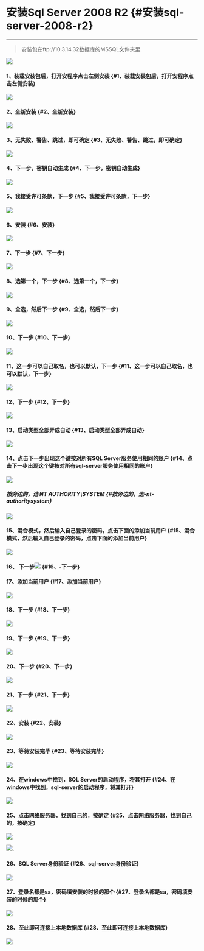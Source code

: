 # 安装Sql Server 2008 R2 {#安装sql-server-2008-r2}

---

> 安装包在ftp://10.3.14.32数据库的MSSQL文件夹里.

![](/Image/image011.png)

#### 1、装载安装包后，打开安程序点击左侧安装 {#1、装载安装包后，打开安程序点击左侧安装}

![](/Image/image012.png)

#### 2、全新安装 {#2、全新安装}

![](/Image/image013.png)

#### 3、无失败、警告、跳过，即可确定 {#3、无失败、警告、跳过，即可确定}

![](/Image/image014.png)

#### 4、下一步，密钥自动生成 {#4、下一步，密钥自动生成}

![](/Image/image015.png)

#### 5、我接受许可条款，下一步 {#5、我接受许可条款，下一步}

![](https://13798489127.gitbooks.io/uform/content/assets/image016.png)

#### 6、安装 {#6、安装}

![](/Image/image017.png)

#### 7、下一步 {#7、下一步}

![](/Image/image018.png)

#### 8、选第一个，下一步 {#8、选第一个，下一步}

![](/Image/image019.png)

#### 9、全选，然后下一步 {#9、全选，然后下一步}

![](/Image/image020.png)

#### 10、下一步 {#10、下一步}

![](/Image/image021.png)

#### 11、这一步可以自己取名，也可以默认，下一步 {#11、这一步可以自己取名，也可以默认，下一步}

![](/Image/image022.png)

#### 12、下一步 {#12、下一步}

![](https://13798489127.gitbooks.io/uform/content/assets/image023.png)

#### 13、启动类型全部弄成自动 {#13、启动类型全部弄成自动}

![](https://13798489127.gitbooks.io/uform/content/assets/image024.png)

#### 14、点击下一步出现这个键按对所有SQL Server服务使用相同的账户 {#14、点击下一步出现这个键按对所有sql-server服务使用相同的账户}

![](https://13798489127.gitbooks.io/uform/content/assets/image025.png)

##### 按旁边的，选 NT AUTHORITY\SYSTEM {#按旁边的，选-nt-authoritysystem}

![](https://13798489127.gitbooks.io/uform/content/assets/image026.png)

#### 15、混合模式，然后输入自己登录的密码，点击下面的添加当前用户 {#15、混合模式，然后输入自己登录的密码，点击下面的添加当前用户}

![](https://13798489127.gitbooks.io/uform/content/assets/image027.png)

#### 16、 下一步![](https://13798489127.gitbooks.io/uform/content/assets/image028.png) {#16、-下一步}

#### 17、添加当前用户 {#17、添加当前用户}

![](https://13798489127.gitbooks.io/uform/content/assets/image029.png)

#### 18、下一步 {#18、下一步}

![](/Image/image028.png)

#### 19、下一步 {#19、下一步}

![](/Image/image031.png)

#### 20、下一步 {#20、下一步}

![](/Image/image032.png)

#### 21、下一步 {#21、下一步}

![](/Image/image033.png)

#### 22、安装 {#22、安装}

![](/Image/image034.png)

#### 23、等待安装完毕 {#23、等待安装完毕}

![](https://13798489127.gitbooks.io/uform/content/assets/image036.png)

#### 24、在windows中找到，SQL Server的启动程序，将其打开 {#24、在windows中找到，sql-server的启动程序，将其打开}

![](https://13798489127.gitbooks.io/uform/content/assets/image037.png)

#### 25、点击网络服务器，找到自己的，按确定 {#25、点击网络服务器，找到自己的，按确定}

![](https://13798489127.gitbooks.io/uform/content/assets/image038.png)

![](https://13798489127.gitbooks.io/uform/content/assets/image039.png).

#### 26、SQL Server身份验证 {#26、sql-server身份验证}

![](https://13798489127.gitbooks.io/uform/content/assets/image040.png)

#### 27、登录名都是sa，密码填安装的时候的那个 {#27、登录名都是sa，密码填安装的时候的那个}

![](https://13798489127.gitbooks.io/uform/content/assets/image041.png)

#### 28、至此即可连接上本地数据库 {#28、至此即可连接上本地数据库}

![](/Image/image042.png)

